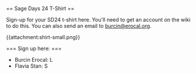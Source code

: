 == Sage Days 24 T-Shirt ==

Sign-up for your SD24 t-shirt here. You'll need to get an account on the wiki to do this. You can also send an email to burcin@erocal.org.

{{attachment:shirt-small.png}}

=== Sign up here: ===

 * Burcin Erocal: L
 * Flavia Stan: S
